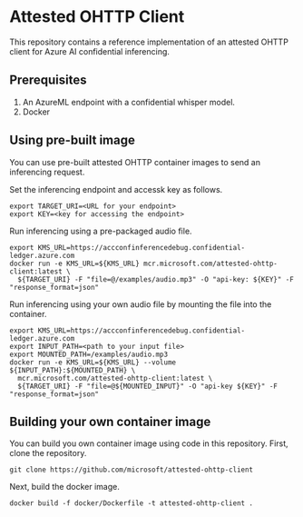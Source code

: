 # Attested OHTTP Client
This repository contains a reference implementation of an attested OHTTP client for 
Azure AI confidential inferencing.

## Prerequisites 

1. An AzureML endpoint with a confidential whisper model. 
2. Docker 

## Using pre-built image
You can use pre-built attested OHTTP container images to send an inferencing request. 

Set the inferencing endpoint and accessk key as follows.
```
export TARGET_URI=<URL for your endpoint>
export KEY=<key for accessing the endpoint>
```

Run inferencing using a pre-packaged audio file. 
```
export KMS_URL=https://accconfinferencedebug.confidential-ledger.azure.com
docker run -e KMS_URL=${KMS_URL} mcr.microsoft.com/attested-ohttp-client:latest \
  ${TARGET_URI} -F "file=@/examples/audio.mp3" -O "api-key: ${KEY}" -F "response_format=json"
```

Run inferencing using your own audio file by mounting the file into the container.
```
export KMS_URL=https://accconfinferencedebug.confidential-ledger.azure.com
export INPUT_PATH=<path to your input file>
export MOUNTED_PATH=/examples/audio.mp3
docker run -e KMS_URL=${KMS_URL} --volume ${INPUT_PATH}:${MOUNTED_PATH} \
  mcr.microsoft.com/attested-ohttp-client:latest \
  ${TARGET_URI} -F "file=@${MOUNTED_INPUT}" -O "api-key ${KEY}" -F "response_format=json"
```

## Building your own container image

You can build you own container image using code in this repository. First, clone the repository. 
```
git clone https://github.com/microsoft/attested-ohttp-client
```

Next, build the docker image. 

```
docker build -f docker/Dockerfile -t attested-ohttp-client .
```